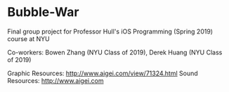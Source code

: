 # Bubble-War
Final group project for Professor Hull's iOS Programming (Spring 2019) course at NYU

Co-workers: Bowen Zhang (NYU Class of 2019), Derek Huang (NYU Class of 2019)

Graphic Resources: http://www.aigei.com/view/71324.html
Sound Resources: http://www.aigei.com
